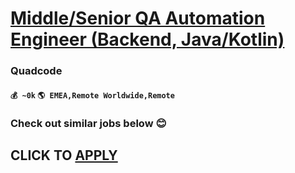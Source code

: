 # [Middle/Senior QA Automation Engineer (Backend, Java/Kotlin)](https://www.remotewlb.com/apply/middle-senior-qa-automation-engineer-backend-java-kotlin-66192)  
### Quadcode  
#### `💰 ~0k` `🌎 EMEA,Remote Worldwide,Remote`  

###  Check out similar jobs below 😊

  
## CLICK TO [APPLY](https://www.remotewlb.com/apply/middle-senior-qa-automation-engineer-backend-java-kotlin-66192)

